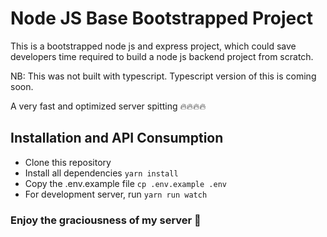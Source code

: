 # Node JS Base Bootstrapped Project

This is a bootstrapped node js and express project, which could save developers time required to build a node js backend project from scratch.

NB: This was not built with typescript. Typescript version of this is coming soon.

A very fast and optimized server spitting 🔥🔥🔥🔥

## Installation and API Consumption
* Clone this repository
* Install all dependencies ```yarn install```
* Copy the .env.example file ```cp .env.example .env```
* For development server, run ```yarn run watch```

### Enjoy the graciousness of my server 🤪
